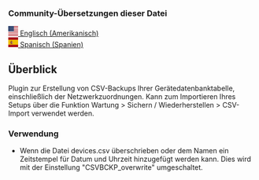 ### Community-Übersetzungen dieser Datei

<a href="https://github.com/jokob-sk/NetAlertX/blob/main/front/plugins/csv_backup/README.md">
  <img src="https://github.com/lipis/flag-icons/blob/main/flags/4x3/us.svg" alt="README.md" style="height: 20px !important;width: 20px !important;">
  Englisch (Amerikanisch)
</a>
<br>
<a href="https://github.com/jokob-sk/NetAlertX/blob/main/front/plugins/csv_backup/README_ES.md">
  <img src="https://github.com/lipis/flag-icons/blob/main/flags/4x3/es.svg" alt="README_ES.md" style="height: 20px !important;width: 20px !important;">
  Spanisch (Spanien)
</a>

## Überblick

Plugin zur Erstellung von CSV-Backups Ihrer Gerätedatenbanktabelle, einschließlich der Netzwerkzuordnungen. Kann zum Importieren Ihres Setups über die Funktion Wartung > Sichern / Wiederherstellen > CSV-Import verwendet werden.

### Verwendung

- Wenn die Datei devices.csv überschrieben oder dem Namen ein Zeitstempel für Datum und Uhrzeit hinzugefügt werden kann. Dies wird mit der Einstellung "CSVBCKP_overwrite" umgeschaltet.
